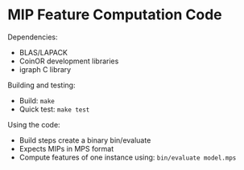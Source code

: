 # MIP Feature Computation Code

Dependencies:

- BLAS/LAPACK
- CoinOR development libraries
- igraph C library

Building and testing:

- Build: `make`
- Quick test: `make test`

Using the code:

- Build steps create a binary bin/evaluate
- Expects MIPs in MPS format
- Compute features of one instance using: `bin/evaluate model.mps`
